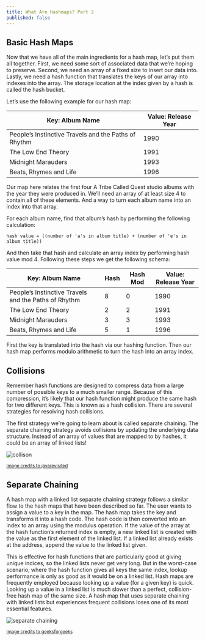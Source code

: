 ```yaml
---
title: What Are Hashmaps? Part 2
published: false
---
```


## Basic Hash Maps

Now that we have all of the main ingredients for a hash map, let’s put them all together. First, we need some sort of associated data that we’re hoping to preserve. Second, we need an array of a fixed size to insert our data into. Lastly, we need a hash function that translates the keys of our array into indexes into the array. The storage location at the index given by a hash is called the hash bucket.

Let’s use the following example for our hash map:


| Key: Album Name | Value: Release Year |
| --------------| ------------ |
| People’s Instinctive Travels and the Paths of Rhythm | 1990     |
| The Low End Theory        | 1991     |
| Midnight Marauders   | 1993     |
| Beats, Rhymes and Life      | 1996         |


Our map here relates the first four A Tribe Called Quest studio albums with the year they were produced in. We’ll need an array of at least size 4 to contain all of these elements. And a way to turn each album name into an index into that array.

For each album name, find that album’s hash by performing the following calculation:

```
hash value = ((number of 'a's in album title) + (number of 'e's in album title))
```

And then take that hash and calculate an array index by performing hash value mod 4. Following these steps we get the following schema:

| Key: Album Name | Hash | Hash Mod | Value: Release Year |
| --------------| ------------ |--------------| ------------ |
| People’s Instinctive Travels and the Paths of Rhythm | 8 | 0 | 1990     |
| The Low End Theory | 2 | 2 | 1991 |
| Midnight Marauders | 3 | 3 | 1993 |
| Beats, Rhymes and Life | 5 | 1 | 1996 |

First the key is translated into the hash via our hashing function. Then our hash map performs modulo arithmetic to turn the hash into an array index. 


## Collisions

Remember hash functions are designed to compress data from a large number of possible keys to a much smaller range. Because of this compression, it’s likely that our hash function might produce the same hash for two different keys. This is known as a hash collision. There are several strategies for resolving hash collisions.

The first strategy we’re going to learn about is called separate chaining. The separate chaining strategy avoids collisions by updating the underlying data structure. Instead of an array of values that are mapped to by hashes, it could be an array of linked lists!

![collison](https://4.bp.blogspot.com/-h97jzqdIfK0/Vo6HLxwSDYI/AAAAAAAAEhE/RK8U_n4eA6w/s1600/What%2Bis%2BCollision%2Bin%2BJava.jpg)

<sub>[Image credits to javarevisited](https://javarevisited.blogspot.com/2016/01/how-does-java-hashmap-or-linkedhahsmap-handles.html)</sub>

## Separate Chaining

A hash map with a linked list separate chaining strategy follows a similar flow to the hash maps that have been described so far. The user wants to assign a value to a key in the map. The hash map takes the key and transforms it into a hash code. The hash code is then converted into an index to an array using the modulus operation. If the value of the array at the hash function’s returned index is empty, a new linked list is created with the value as the first element of the linked list. If a linked list already exists at the address, append the value to the linked list given.

This is effective for hash functions that are particularly good at giving unique indices, so the linked lists never get very long. But in the worst-case scenario, where the hash function gives all keys the same index, lookup performance is only as good as it would be on a linked list. Hash maps are frequently employed because looking up a value (for a given key) is quick. Looking up a value in a linked list is much slower than a perfect, collision-free hash map of the same size. A hash map that uses separate chaining with linked lists but experiences frequent collisions loses one of its most essential features.

![separate chaining](https://media.geeksforgeeks.org/wp-content/cdn-uploads/gq/2015/07/hashChaining1.png)

<sub>[Image credits to geeksforgeeks](https://www.geeksforgeeks.org/hashing-set-1-introduction/?ref=lbp)</sub>